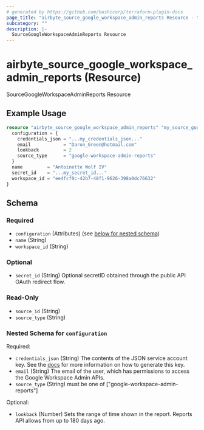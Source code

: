 ```yaml
---
# generated by https://github.com/hashicorp/terraform-plugin-docs
page_title: "airbyte_source_google_workspace_admin_reports Resource - terraform-provider-airbyte"
subcategory: ""
description: |-
  SourceGoogleWorkspaceAdminReports Resource
---
```


# airbyte_source_google_workspace_admin_reports (Resource)

SourceGoogleWorkspaceAdminReports Resource

## Example Usage

```terraform
resource "airbyte_source_google_workspace_admin_reports" "my_source_googleworkspaceadminreports" {
  configuration = {
    credentials_json = "...my_credentials_json..."
    email            = "Daron_Green@hotmail.com"
    lookback         = 2
    source_type      = "google-workspace-admin-reports"
  }
  name         = "Antoinette Wolf IV"
  secret_id    = "...my_secret_id..."
  workspace_id = "ee4fcf0c-42b7-48f1-9626-398a0dc76632"
}
```

<!-- schema generated by tfplugindocs -->
## Schema

### Required

- `configuration` (Attributes) (see [below for nested schema](#nestedatt--configuration))
- `name` (String)
- `workspace_id` (String)

### Optional

- `secret_id` (String) Optional secretID obtained through the public API OAuth redirect flow.

### Read-Only

- `source_id` (String)
- `source_type` (String)

<a id="nestedatt--configuration"></a>
### Nested Schema for `configuration`

Required:

- `credentials_json` (String) The contents of the JSON service account key. See the <a href="https://developers.google.com/admin-sdk/reports/v1/guides/delegation">docs</a> for more information on how to generate this key.
- `email` (String) The email of the user, which has permissions to access the Google Workspace Admin APIs.
- `source_type` (String) must be one of ["google-workspace-admin-reports"]

Optional:

- `lookback` (Number) Sets the range of time shown in the report. Reports API allows from up to 180 days ago.


